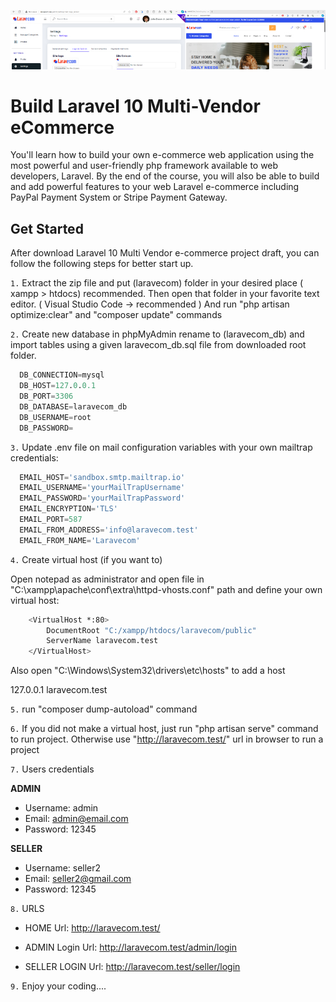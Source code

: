 <p align="center">
<a href="https://laravel.com" target="_blank"><img src="multivendor.jpg" width="700" alt="Laravel Logo"></a></p>


# Build Laravel 10 Multi-Vendor eCommerce

You'll learn how to build your own e-commerce web application using the most powerful and user-friendly php framework available to web developers, Laravel.
By the end of the course, you will also be able to build and add powerful features to your web Laravel e-commerce including PayPal Payment System or Stripe Payment Gateway.


## Get Started

After download Laravel 10 Multi Vendor e-commerce project draft, you can follow the following steps for better start up.

`1.` Extract the zip file and put (laravecom) folder in your desired place ( xampp > htdocs) recommended. 
   Then open that folder in your favorite text editor. ( Visual Studio Code -> recommended )
   And run "php artisan optimize:clear" and "composer update" commands

`2.` Create new database in phpMyAdmin rename to (laravecom_db) and import tables using a given laravecom_db.sql file from downloaded root folder.

```sql
  DB_CONNECTION=mysql
  DB_HOST=127.0.0.1
  DB_PORT=3306
  DB_DATABASE=laravecom_db
  DB_USERNAME=root
  DB_PASSWORD=
```

`3.` Update .env file on mail configuration variables with your own mailtrap credentials:
```sql
  EMAIL_HOST='sandbox.smtp.mailtrap.io'
  EMAIL_USERNAME='yourMailTrapUsername'
  EMAIL_PASSWORD='yourMailTrapPassword'
  EMAIL_ENCRYPTION='TLS'
  EMAIL_PORT=587
  EMAIL_FROM_ADDRESS='info@laravecom.test'
  EMAIL_FROM_NAME='Laravecom'
  ```

`4.` Create virtual host (if you want to)
   
  Open notepad as administrator and open file in "C:\xampp\apache\conf\extra\httpd-vhosts.conf" 
  path and define your own virtual host:
```bash
    <VirtualHost *:80>
        DocumentRoot "C:/xampp/htdocs/laravecom/public"
        ServerName laravecom.test
    </VirtualHost>
```

  Also open "C:\Windows\System32\drivers\etc\hosts" to add a host

  127.0.0.1           laravecom.test

`5.` run "composer dump-autoload" command

`6.` If you did not make a virtual host, just run "php artisan serve" command
   to run project. Otherwise use "http://laravecom.test/" url in browser to run a project

`7.` Users credentials

  **ADMIN**
   - Username: admin
   - Email: admin@email.com
   - Password: 12345

  **SELLER**
   - Username: seller2
   - Email: seller2@gmail.com
   - Password: 12345

`8.` URLS

 * HOME Url: http://laravecom.test/

 * ADMIN Login Url: http://laravecom.test/admin/login

 * SELLER LOGIN Url: http://laravecom.test/seller/login 

`9.` Enjoy your coding....
